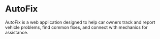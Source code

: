 # AutoFix
AutoFix is a web application designed to help car owners track and report vehicle problems, find common fixes, and connect with mechanics for assistance. 
